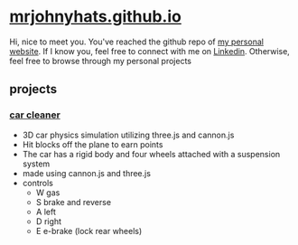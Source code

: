 # [mrjohnyhats.github.io](https://mrjohnyhats.github.io)

Hi, nice to meet you. You've reached the github repo of [my personal website](https://mrjohnyhats.github.io). If I know you, feel free to connect with me on [Linkedin](https://www.linkedin.com/in/jonathan-rozen-704573b2/). Otherwise, feel free to browse through my personal projects

## projects

### [car cleaner](https://mrjohnyhats.github.io/car-game/index.html)
- 3D car physics simulation utilizing three.js and cannon.js
- Hit blocks off the plane to earn points
- The car has a rigid body and four wheels attached with a suspension system
- made using cannon.js and three.js 
- controls 
  - W gas 
  - S brake and reverse 
  - A left 
  - D right 
  - E e-brake (lock rear wheels)


